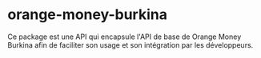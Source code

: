 # orange-money-burkina
Ce package est une API qui encapsule l'API de base de Orange Money Burkina afin de faciliter son usage et son intégration par les développeurs.
